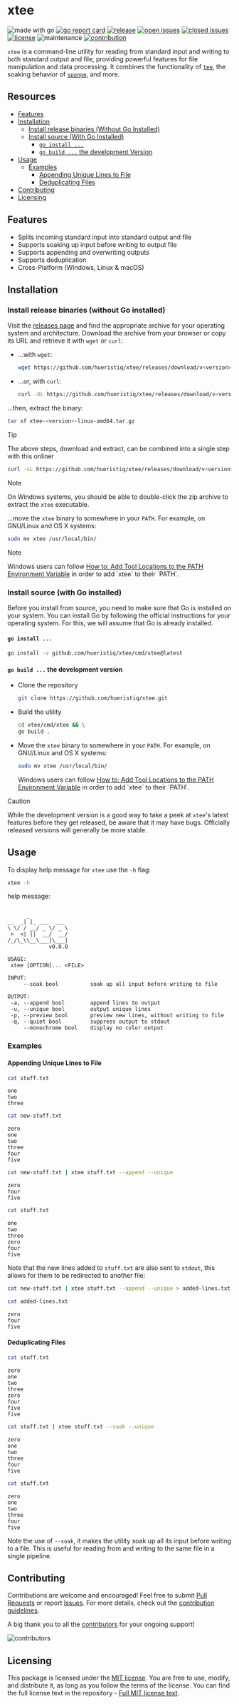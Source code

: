 # xtee

![made with go](https://img.shields.io/badge/made%20with-Go-1E90FF.svg) [![go report card](https://goreportcard.com/badge/github.com/hueristiq/xtee)](https://goreportcard.com/report/github.com/hueristiq/xtee) [![release](https://img.shields.io/github/release/hueristiq/xtee?style=flat&color=1E90FF)](https://github.com/hueristiq/xtee/releases) [![open issues](https://img.shields.io/github/issues-raw/hueristiq/xtee.svg?style=flat&color=1E90FF)](https://github.com/hueristiq/xtee/issues?q=is:issue+is:open) [![closed issues](https://img.shields.io/github/issues-closed-raw/hueristiq/xtee.svg?style=flat&color=1E90FF)](https://github.com/hueristiq/xtee/issues?q=is:issue+is:closed) [![license](https://img.shields.io/badge/license-MIT-gray.svg?color=1E90FF)](https://github.com/hueristiq/xtee/blob/master/LICENSE) ![maintenance](https://img.shields.io/badge/maintained%3F-yes-1E90FF.svg) [![contribution](https://img.shields.io/badge/contributions-welcome-1E90FF.svg)](https://github.com/hueristiq/xtee/blob/master/CONTRIBUTING.md)

`xtee` is a command-line utility for reading from standard input and writing to both standard output and file, providing powerful features for file manipulation and data processing. It combines the functionality of [`tee`](https://github.com/coreutils/coreutils/blob/master/src/tee.c), the soaking behavior of [`sponge`](https://github.com/pgdr/moreutils/blob/master/sponge.c), and more.

## Resources

- [Features](#features)
- [Installation](#installation)
	- [Install release binaries (Without Go Installed)](#install-release-binaries-without-go-installed)
	- [Install source (With Go Installed)](#install-source-with-go-installed)
		- [`go install ...`](#go-install)
		- [`go build ...` the development Version](#go-build--the-development-version)
- [Usage](#usage)
	- [Examples](#examples)
		- [Appending Unique Lines to File](#appending-unique-lines-to-file)
		- [Deduplicating Files](#deduplicating-files)
- [Contributing](#contributing)
- [Licensing](#licensing)

## Features

- Splits incoming standard input into standard output and file
- Supports soaking up input before writing to output file
- Supports appending and overwriting outputs
- Supports deduplication
- Cross-Platform (Windows, Linux & macOS)

## Installation

### Install release binaries (without Go installed)

Visit the [releases page](https://github.com/hueristiq/xtee/releases) and find the appropriate archive for your operating system and architecture. Download the archive from your browser or copy its URL and retrieve it with `wget` or `curl`:

- ...with `wget`:

	```bash
	wget https://github.com/hueristiq/xtee/releases/download/v<version>/xtee-<version>-linux-amd64.tar.gz
	```

- ...or, with `curl`:

	```bash
	curl -OL https://github.com/hueristiq/xtee/releases/download/v<version>/xtee-<version>-linux-amd64.tar.gz
	```

...then, extract the binary:

```bash
tar xf xtee-<version>-linux-amd64.tar.gz
```

> [!TIP]
> The above steps, download and extract, can be combined into a single step with this onliner
> 
> ```bash
> curl -sL https://github.com/hueristiq/xtee/releases/download/v<version>/xtee-<version>-linux-amd64.tar.gz | tar -xzv
> ```

> [!NOTE]
> On Windows systems, you should be able to double-click the zip archive to extract the `xtee` executable.

...move the `xtee` binary to somewhere in your `PATH`. For example, on GNU/Linux and OS X systems:

```bash
sudo mv xtee /usr/local/bin/
```

> [!NOTE]
> Windows users can follow [How to: Add Tool Locations to the PATH Environment Variable](https://msdn.microsoft.com/en-us/library/office/ee537574(v=office.14).aspx) in order to add `xtee` to their `PATH`.

### Install source (with Go installed)

Before you install from source, you need to make sure that Go is installed on your system. You can install Go by following the official instructions for your operating system. For this, we will assume that Go is already installed.

#### `go install ...`

```bash
go install -v github.com/hueristiq/xtee/cmd/xtee@latest
```

#### `go build ...` the development version

- Clone the repository

	```bash
	git clone https://github.com/hueristiq/xtee.git 
	```

- Build the utility

	```bash
	cd xtee/cmd/xtee && \
	go build .
	```

- Move the `xtee` binary to somewhere in your `PATH`. For example, on GNU/Linux and OS X systems:

	```bash
	sudo mv xtee /usr/local/bin/
	```

	Windows users can follow [How to: Add Tool Locations to the PATH Environment Variable](https://msdn.microsoft.com/en-us/library/office/ee537574(v=office.14).aspx) in order to add `xtee` to their `PATH`.


> [!CAUTION]
> While the development version is a good way to take a peek at `xtee`'s latest features before they get released, be aware that it may have bugs. Officially released versions will generally be more stable.

## Usage

To display help message for `xtee` use the `-h` flag:

```bash
xtee -h
```

help message:

```text

      _
__  _| |_ ___  ___
\ \/ / __/ _ \/ _ \
 >  <| ||  __/  __/
/_/\_\\__\___|\___|
             v0.0.0

USAGE:
 xtee [OPTION]... <FILE>

INPUT:
     --soak bool          soak up all input before writing to file

OUTPUT:
 -a, --append bool        append lines to output
 -u, --unique bool        output unique lines
 -p, --preview bool       preview new lines, without writing to file
 -q, --quiet bool         suppress output to stdout
     --monochrome bool    display no color output

```

### Examples

#### Appending Unique Lines to File

```bash
cat stuff.txt
```

```
one
two
three
```

```bash
cat new-stuff.txt
```

```
zero
one
two
three
four
five
```

```bash
cat new-stuff.txt | xtee stuff.txt --append --unique
```

```
zero
four
five
```

```bash
cat stuff.txt
```

```
one
two
three
zero
four
five
```

Note that the new lines added to `stuff.txt` are also sent to `stdout`, this allows for them to be redirected to another file:

```bash
cat new-stuff.txt | xtee stuff.txt --append --unique > added-lines.txt
```

```bash
cat added-lines.txt
```

```
zero
four
five
```

#### Deduplicating Files

```bash
cat stuff.txt
```

```
zero
one
two
three
zero
four
five
five
```

```bash
cat stuff.txt | xtee stuff.txt --soak --unique
```

```
zero
one
two
three
four
five
```

```bash
cat stuff.txt
```

```
zero
one
two
three
four
five
```

Note the use of `--soak`, it makes the utility soak up all its input before writing to a file. This is useful for reading from and writing to the same file in a single pipeline.

## Contributing

Contributions are welcome and encouraged! Feel free to submit [Pull Requests](https://github.com/hueristiq/xtee/pulls) or report [Issues](https://github.com/hueristiq/xtee/issues). For more details, check out the [contribution guidelines](https://github.com/hueristiq/xtee/blob/master/CONTRIBUTING.md).

A big thank you to all the [contributors](https://github.com/hueristiq/xtee/graphs/contributors) for your ongoing support!

![contributors](https://contrib.rocks/image?repo=hueristiq/xtee&max=500)

## Licensing

This package is licensed under the [MIT license](https://opensource.org/license/mit). You are free to use, modify, and distribute it, as long as you follow the terms of the license. You can find the full license text in the repository - [Full MIT license text](https://github.com/hueristiq/xtee/blob/master/LICENSE).